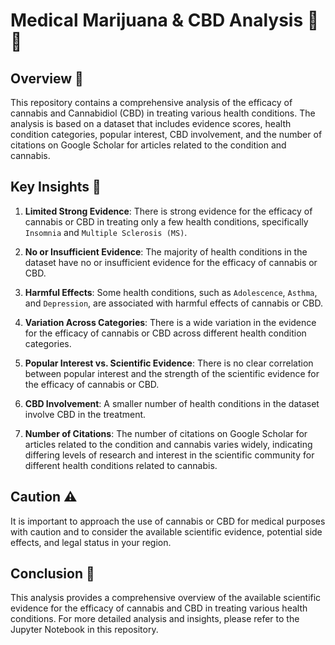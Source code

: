 # Medical Marijuana & CBD Analysis 🌿💊

## Overview 📖
This repository contains a comprehensive analysis of the efficacy of cannabis and Cannabidiol (CBD) in treating various health conditions. The analysis is based on a dataset that includes evidence scores, health condition categories, popular interest, CBD involvement, and the number of citations on Google Scholar for articles related to the condition and cannabis.

## Key Insights 🚀
1. **Limited Strong Evidence**: There is strong evidence for the efficacy of cannabis or CBD in treating only a few health conditions, specifically `Insomnia` and `Multiple Sclerosis (MS)`.

2. **No or Insufficient Evidence**: The majority of health conditions in the dataset have no or insufficient evidence for the efficacy of cannabis or CBD.

3. **Harmful Effects**: Some health conditions, such as `Adolescence`, `Asthma`, and `Depression`, are associated with harmful effects of cannabis or CBD.

4. **Variation Across Categories**: There is a wide variation in the evidence for the efficacy of cannabis or CBD across different health condition categories.

5. **Popular Interest vs. Scientific Evidence**: There is no clear correlation between popular interest and the strength of the scientific evidence for the efficacy of cannabis or CBD.

6. **CBD Involvement**: A smaller number of health conditions in the dataset involve CBD in the treatment.

7. **Number of Citations**: The number of citations on Google Scholar for articles related to the condition and cannabis varies widely, indicating differing levels of research and interest in the scientific community for different health conditions related to cannabis.

## Caution ⚠️
It is important to approach the use of cannabis or CBD for medical purposes with caution and to consider the available scientific evidence, potential side effects, and legal status in your region.

## Conclusion 🎉
This analysis provides a comprehensive overview of the available scientific evidence for the efficacy of cannabis and CBD in treating various health conditions. For more detailed analysis and insights, please refer to the Jupyter Notebook in this repository.
